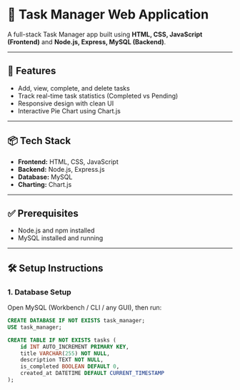 # 📝 Task Manager Web Application

A full-stack Task Manager app built using **HTML, CSS, JavaScript (Frontend)** and **Node.js, Express, MySQL (Backend)**.

---

## 🚀 Features

- Add, view, complete, and delete tasks
- Track real-time task statistics (Completed vs Pending)
- Responsive design with clean UI
- Interactive Pie Chart using Chart.js

---

## 📦 Tech Stack

- **Frontend:** HTML, CSS, JavaScript
- **Backend:** Node.js, Express.js
- **Database:** MySQL
- **Charting:** Chart.js

---

## ✅ Prerequisites

- Node.js and npm installed
- MySQL installed and running

---

## 🛠️ Setup Instructions

### 1. Database Setup

Open MySQL (Workbench / CLI / any GUI), then run:

```sql
CREATE DATABASE IF NOT EXISTS task_manager;
USE task_manager;

CREATE TABLE IF NOT EXISTS tasks (
    id INT AUTO_INCREMENT PRIMARY KEY,
    title VARCHAR(255) NOT NULL,
    description TEXT NOT NULL,
    is_completed BOOLEAN DEFAULT 0,
    created_at DATETIME DEFAULT CURRENT_TIMESTAMP
);
